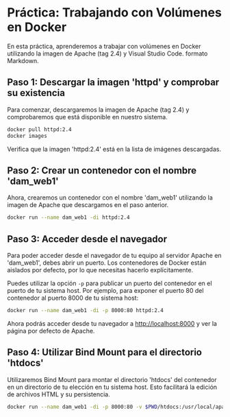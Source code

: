 # Práctica: Trabajando con Volúmenes en Docker

En esta práctica, aprenderemos a trabajar con volúmenes en Docker utilizando la imagen de Apache (tag 2.4) y Visual Studio Code. formato Markdown.

## Paso 1: Descargar la imagen 'httpd' y comprobar su existencia

Para comenzar, descargaremos la imagen de Apache (tag 2.4) y comprobaremos que está disponible en nuestro sistema.

```bash
docker pull httpd:2.4
docker images
```

Verifica que la imagen 'httpd:2.4' está en la lista de imágenes descargadas.

## Paso 2: Crear un contenedor con el nombre 'dam_web1'

Ahora, crearemos un contenedor con el nombre 'dam_web1' utilizando la imagen de Apache que descargamos en el paso anterior.

```bash
docker run --name dam_web1 -di httpd:2.4
```

## Paso 3: Acceder desde el navegador

Para poder acceder desde el navegador de tu equipo al servidor Apache en 'dam_web1', debes abrir un puerto. Los contenedores de Docker están aislados por defecto, por lo que necesitas hacerlo explícitamente.

Puedes utilizar la opción `-p` para publicar un puerto del contenedor en el puerto de tu sistema host. Por ejemplo, para exponer el puerto 80 del contenedor al puerto 8000 de tu sistema host:

```bash
docker run --name dam_web1 -di -p 8000:80 httpd:2.4
```

Ahora podrás acceder desde tu navegador a [http://localhost:8000](http://localhost:8000) y ver la página por defecto de Apache.

## Paso 4: Utilizar Bind Mount para el directorio 'htdocs'

Utilizaremos Bind Mount para montar el directorio 'htdocs' del contenedor en un directorio de tu elección en tu sistema host. Esto facilitará la edición de archivos HTML y su persistencia.

```bash
docker run --name dam_web1 -di -p 8000:80 -v $PWD/htdocs:/usr/local/apache2/htdocs/ httpd:2.4
```


